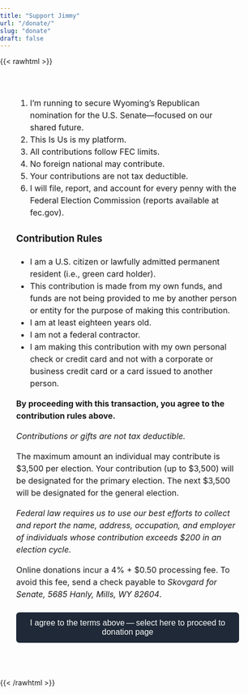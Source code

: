 ```yaml
---
title: "Support Jimmy"
url: "/donate/"
slug: "donate"
draft: false
---
```


<!-- updated to reflect FEC rules -->

{{< rawhtml >}}
<style>
  /* full‑screen layout */
  html, body, main, .post { margin:0; padding:0; width:100vw; height:100vh; }
  .donate-iframe { width:100vw; height:100vh; border:none; display:block; }
  /* disclaimer */
  #disclaimer { padding:2rem; font-size:1rem; line-height:1.5; }
  #agree-btn {
    display:block; margin:1.5rem 0; padding:0.75rem 1.5rem;
    font-size:1rem; background:#1f2937; color:#fff;
    border:none; border-radius:0.375rem; cursor:pointer;
  }
</style>

<div id="disclaimer">
  <ol>
    <li>I’m running to secure Wyoming’s Republican nomination for the U.S. Senate—focused on our shared future.</li>
    <li>This Is Us is my platform.</li>
    <li>All contributions follow FEC limits.</li>
    <li>No foreign national may contribute.</li>
    <li>Your contributions are not tax deductible.</li>
    <li>I will file, report, and account for every penny with the Federal Election Commission (reports available at fec.gov).</li>
  </ol>

  <h3>Contribution Rules</h3>
  <ul>
    <li>I am a U.S. citizen or lawfully admitted permanent resident (i.e., green card holder).</li>
    <li>This contribution is made from my own funds, and funds are not being provided to me by another person or entity for the purpose of making this contribution.</li>
    <li>I am at least eighteen years old.</li>
    <li>I am not a federal contractor.</li>
    <li>I am making this contribution with my own personal check or credit card and not with a corporate or business credit card or a card issued to another person.</li>
  </ul>

  <p><strong>By proceeding with this transaction, you agree to the contribution rules above.</strong></p>

  <p><em>Contributions or gifts are not tax deductible.</em></p>

  <p>The maximum amount an individual may contribute is $3,500 per election. Your contribution (up to $3,500) will be designated for the primary election. The next $3,500 will be designated for the general election.</p>

  <p><em>Federal law requires us to use our best efforts to collect and report the name, address, occupation, and employer of individuals whose contribution exceeds $200 in an election cycle.</em></p>
<p>Online donations incur a 4% + $0.50 processing fee. To avoid this fee, send a check payable to <em>Skovgard for Senate, 5685 Hanly, Mills, WY 82604</em>.</p>
  <button id="agree-btn">
    I agree to the terms above — select here to proceed to donation page
  </button>
</div>

<div id="donate-content" style="display:none;">
  <iframe
    class="donate-iframe"
    src="https://secure.anedot.com/skovgard-for-senate/...embed=true"
    allowtransparency="true">
  </iframe>
</div>

<script>
  document.getElementById("agree-btn")
    .addEventListener("click", () => {
      document.getElementById("disclaimer").style.display = "none";
      document.getElementById("donate-content").style.display = "block";
    });
</script>
{{< /rawhtml >}}
